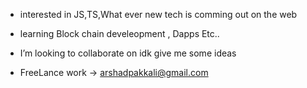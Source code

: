 - interested in JS,TS,What ever new tech is comming out on the web

- learning Block chain develeopment , Dapps Etc.. 

-  I’m looking to collaborate on idk give me some ideas
 
- FreeLance work ->   arshadpakkali@gmail.com

<!---
arshadpakkali/arshadpakkali is a ✨ special ✨ repository because its `README.md` (this file) appears on your GitHub profile.
You can click the Preview link to take a look at your changes.
--->
